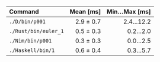 | Command | Mean [ms] | Min…Max [ms] |
|:---|---:|---:|
| `./D/bin/p001` | 2.9 ± 0.7 | 2.4…12.2 |
| `./Rust/bin/euler_1` | 0.5 ± 0.3 | 0.2…2.0 |
| `./Nim/bin/p001` | 0.3 ± 0.3 | 0.0…2.5 |
| `./Haskell/bin/1` | 0.6 ± 0.4 | 0.3…5.7 |
